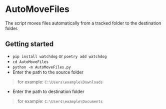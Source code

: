 # AutoMoveFiles
The script moves files automatically from a tracked folder to the destination folder.

## Getting started 
- `pip install watchdog` or `poetry add watchdog`
- `cd AutoMoveFiles`
- `python -m AutoMoveFiles.py` 
- Enter the path to the source folder 
> for example: `C:\Users\example\Downloads`

- Enter the path to destination folder 
> for example: `C:\Users\example\Documents`
